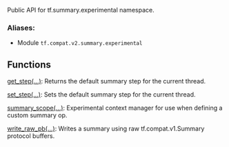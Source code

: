 
Public API for tf.summary.experimental namespace.
### Aliases:
- Module `tf.compat.v2.summary.experimental`
## Functions
[get_step(...)](https://www.tensorflow.org/api_docs/python/tf/summary/experimental/get_step): Returns the default summary step for the current thread.

[set_step(...)](https://www.tensorflow.org/api_docs/python/tf/summary/experimental/set_step): Sets the default summary step for the current thread.

[summary_scope(...)](https://www.tensorflow.org/api_docs/python/tf/summary/experimental/summary_scope): Experimental context manager for use when defining a custom summary op.

[write_raw_pb(...)](https://www.tensorflow.org/api_docs/python/tf/summary/experimental/write_raw_pb): Writes a summary using raw tf.compat.v1.Summary protocol buffers.

